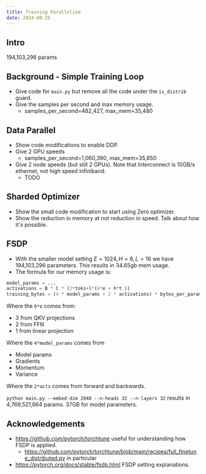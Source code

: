 ```yaml
---
title: Training Parallelism
date: 2024-08-25
---
```



## Intro

194,103,296 params

## Background - Simple Training Loop

- Give code for `main.py` but remove all the code under the `is_distrib` guard.
- Give the samples per second and max memory usage.
    - samples_per_second=482,427, max_mem=35,480

## Data Parallel

- Show code modifications to enable DDP. 
- Give 2 GPU speeds
    - samples_per_second=1,060,390, max_mem=35,850
- Give 2 node speeds (but still 2 GPUs). Note that Interconnect is 10GB/s ethernet, not high speed infiniband.
    - TODO

## Sharded Optimizer
- Show the small code modification to start using Zero optimizer.
- Show the reduction in memory at not reduction in speed. Talk about how it's possible.

## FSDP
- With the smaller model setting $E=1024,H=8,L=16$ we have 194,103,296 parameters. This results in 34.65gb mem usage.
- The formula for our memory usage is:
```python
model_params = ...
activations = B * C * (2*toks+l*(6*e + h*t ))
training_bytes = (4 * model_params + 2 * activations) * bytes_per_param / 1_000_000_000
```
Where the `6*e` comes from:
- 3 from QKV projections
- 2 from FFN
- 1 from linear projection

Where the `4*model_params` comes from
- Model params
- Gradients
- Momentum
- Variance

Where the `2*acts` comes from forward and backwards.

`python main.py --embed-dim 2048 --n-heads 32 --n-layers 32` results in 4,769,521,664 params. 37GB for model parameters. 

## Acknowledgements
- https://github.com/pytorch/torchtune useful for understanding how FSDP is applied.
    - https://github.com/pytorch/torchtune/blob/main/recipes/full_finetune_distributed.py in particular
- https://pytorch.org/docs/stable/fsdp.html FSDP setting explanations.
